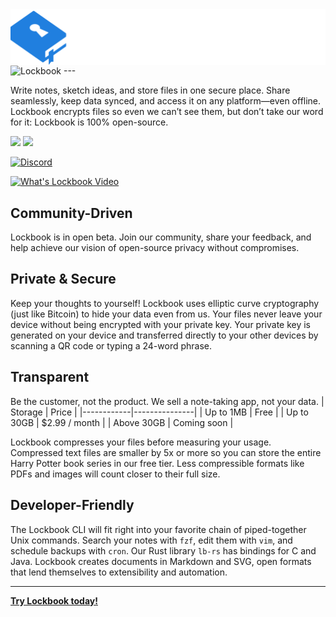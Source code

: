 <img align="center" src="graphics/combo-logo-dark.png#gh-dark-mode-only" alt="Lockbook" />
<img align="center" src="graphics/combo-logo.png#gh-light-mode-only" alt="Lockbook" />
---

Write notes, sketch ideas, and store files in one secure place. Share seamlessly, keep data synced, and access it on any platform—even offline. Lockbook encrypts files so even we can’t see them, but don’t take our word for it: Lockbook is 100% open-source.

[<img height= "30" src="https://toolbox.marketingtools.apple.com/api/assets/featured-content/apps/badges/badge-1/en-us.svg">](https://apps.apple.com/us/app/lockbook/id1526775001) [<img height= "30" src="https://upload.wikimedia.org/wikipedia/commons/thumb/7/78/Google_Play_Store_badge_EN.svg/2560px-Google_Play_Store_badge_EN.svg.png">](https://play.google.com/store/apps/details?id=app.lockbook)

[![Discord](https://img.shields.io/discord/1014184997751619664?label=Discord&style=plastic)](https://discord.gg/lockbook)

[![What's Lockbook Video](https://github.com/user-attachments/assets/0a278538-d27b-4700-a689-f13a720b33d6)](https://www.youtube.com/watch?v=doPI9IajzKw)


## Community-Driven
Lockbook is in open beta. Join our community, share your feedback, and help achieve our vision of open-source privacy without compromises.

## Private & Secure
Keep your thoughts to yourself! Lockbook uses elliptic curve cryptography (just like Bitcoin) to hide your data even from us. Your files never leave your device without being encrypted with your private key. Your private key is generated on your device and transferred directly to your other devices by scanning a QR code or typing a 24-word phrase.

## Transparent
Be the customer, not the product. We sell a note-taking app, not your data.
| Storage    | Price         |
|------------|---------------|
| Up to 1MB  | Free          |
| Up to 30GB | $2.99 / month |
| Above 30GB | Coming soon   |

Lockbook compresses your files before measuring your usage. Compressed text files are smaller by 5x or more so you can store the entire Harry Potter book series in our free tier. Less compressible formats like PDFs and images will count closer to their full size.

## Developer-Friendly
The Lockbook CLI will fit right into your favorite chain of piped-together Unix commands. Search your notes with `fzf`, edit them with `vim`, and schedule backups with `cron`. Our Rust library `lb-rs` has bindings for C and Java. Lockbook creates documents in Markdown and SVG, open formats that lend themselves to extensibility and automation.

---

[**Try Lockbook today!**](installing.md)
